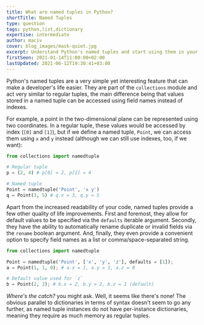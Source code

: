 ```yaml
---
title: What are named tuples in Python?
shortTitle: Named Tuples
type: question
tags: python,list,dictionary
expertise: intermediate
author: maciv
cover: blog_images/mask-quiet.jpg
excerpt: Understand Python's named tuples and start using them in your projects today.
firstSeen: 2021-01-14T11:00:00+02:00
lastUpdated: 2021-06-12T19:30:41+03:00
---
```


Python's named tuples are a very simple yet interesting feature that can make a developer's life easier. They are part of the `collections` module and act very similar to regular tuples, the main difference being that values stored in a named tuple can be accessed using field names instead of indexes.

For example, a point in the two-dimensional plane can be represented using two coordinates. In a regular tuple, these values would be accessed by index (`[0]` and `[1]`), but if we define a named tuple, `Point`, we can access them using `x` and `y` instead (although we can still use indexes, too, if we want):

```py
from collections import namedtuple

# Regular tuple
p = (2, 4) # p[0] = 2, p[1] = 4

# Named tuple
Point = namedtuple('Point', 'x y')
q = Point(3, 5) # q.x = 3, q.y = 5
```

Apart from the increased readability of your code, named tuples provide a few other quality of life improvements. First and foremost, they allow for default values to be specified via the `defaults` iterable argument. Secondly, they have the ability to automatically rename duplicate or invalid fields via the `rename` boolean argument. And, finally, they even provide a convenient option to specify field names as a list or comma/space-separated string.

```py
from collections import namedtuple

Point = namedtuple('Point', ['x', 'y', 'z'], defaults = [1]);
a = Point(1, 1, 0); # a.x = 1, a.y = 1, a.z = 0

# Default value used for `z`
b = Point(2, 2); # b.x = 2, b.y = 2, b.z = 1 (default)
```

_Where's the catch?_ you might ask. Well, it seems like there's none! The obvious parallel to dictionaries in terms of syntax doesn't seem to go any further, as named tuple instances do not have per-instance dictionaries, meaning they require as much memory as regular tuples.
